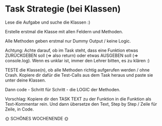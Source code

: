 # Task Strategie (bei Klassen)

Lese die Aufgabe und suche die Klassen :)

Erstelle erstmal die Klasse mit allen Feldern und Methoden.

Alle Methoden geben erstmal nur Dummy Output / keine Logic.

Achtung:
Achte darauf, ob im Task steht, dass eine Funktion etwas ZURÜCKGEBEN soll (=> also return) oder etwas AUSGEBEN soll (=> console.log).
Wenn es unklar ist, immer den Lehrer bitten, es zu klären :)

TESTE die Klasse(n), ob alle Methoden richtig aufgerufen werden / ohne Crash.
Kopiere dir dafür die Test-Calls aus dem Task heraus und paste sie unter deine Klassen.

Dann code - Schritt für Schritt - die LOGIC der Methoden.

Vorschlag:
Kopiere dir den TASK TEXT zu der Funktion in die Funktion als Text-Kommentar rein.
Und dann übersetze den Text, Step by Step / Zeile für Zeile, in Code.


🌞 SCHÖNES WOCHENENDE 🌞
